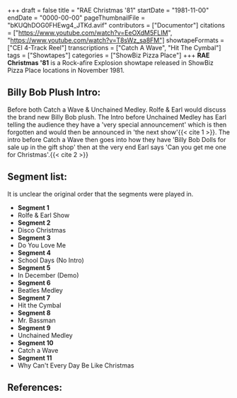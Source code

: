 +++
draft = false
title = "RAE Christmas '81"
startDate = "1981-11-00"
endDate = "0000-00-00"
pageThumbnailFile = "bKUQhDOG0FHEwg4_JTKd.avif"
contributors = ["Documentor"]
citations = ["https://www.youtube.com/watch?v=EeOXdM5FLIM", "https://www.youtube.com/watch?v=T8sWz_sa8FM"]
showtapeFormats = ["CEI 4-Track Reel"]
transcriptions = ["Catch A Wave", "Hit The Cymbal"]
tags = ["Showtapes"]
categories = ["ShowBiz Pizza Place"]
+++
**RAE Christmas '81** is a Rock-afire Explosion showtape released in ShowBiz Pizza Place locations in November 1981.

## Billy Bob Plush Intro:

Before both Catch a Wave & Unchained Medley. Rolfe & Earl would discuss the brand new Billy Bob plush. The Intro before
Unchained Medley has Earl telling the audience they have a 'very special announcement' which is then forgotten and would
then be announced in 'the next show'{{< cite 1 >}}. The intro before Catch a Wave then goes into how they have 'Billy
Bob Dolls for sale up in the gift shop' then at the very end Earl says 'Can you get me one for Christmas'.{{< cite 2 >}}

## Segment list:

It is unclear the original order that the segments were played in.

- **Segment 1**
- Rolfe & Earl Show
- **Segment 2**
- Disco Christmas
- **Segment 3**
- Do You Love Me
- **Segment 4**
- School Days (No Intro)
- **Segment 5**
- In December (Demo)
- **Segment 6**
- Beatles Medley
- **Segment 7**
- Hit the Cymbal
- **Segment 8**
- Mr. Bassman
- **Segment 9**
- Unchained Medley
- **Segment 10**
- Catch a Wave
- **Segment 11**
- Why Can't Every Day Be Like Christmas

## References:
